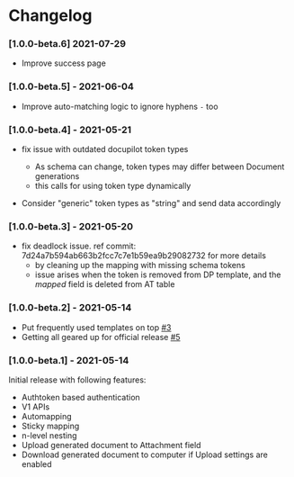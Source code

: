 # Changelog

### [1.0.0-beta.6] 2021-07-29

* Improve success page

### [1.0.0-beta.5] - 2021-06-04

* Improve auto-matching logic to ignore hyphens `-` too

### [1.0.0-beta.4] - 2021-05-21

* fix issue with outdated docupilot token types
    * As schema can change, token types may differ between Document generations
    * this calls for using token type dynamically

* Consider "generic" token types as "string" and send data accordingly

### [1.0.0-beta.3] - 2021-05-20

* fix deadlock issue. ref commit: 7d24a7b594ab663b2fcc7c7e1b59ea9b29082732 for more details
    * by cleaning up the mapping with missing schema tokens
    * issue arises when the token is removed from DP 
      template, and the *mapped* field is deleted
      from AT table

### [1.0.0-beta.2] - 2021-05-14

* Put frequently used templates on top [#3](https://github.com/flackonInc/docupilot-airtable-block/issues/3)
* Getting all geared up for official release [#5](https://github.com/flackonInc/docupilot-airtable-block/issues/5)

### [1.0.0-beta.1] - 2021-05-14

Initial release with following features:

* Authtoken based authentication
* V1 APIs
* Automapping
* Sticky mapping
* n-level nesting
* Upload generated document to Attachment field
* Download generated document to computer if Upload settings are enabled

